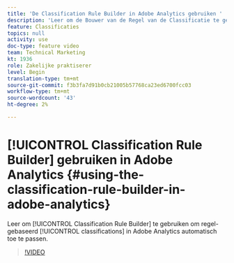 ```yaml
---
title: 'De Classification Rule Builder in Adobe Analytics gebruiken '
description: 'Leer om de Bouwer van de Regel van de Classificatie te gebruiken om regel-gebaseerde classificaties in Adobe Analytics automatisch toe te passen. '
feature: Classificaties
topics: null
activity: use
doc-type: feature video
team: Technical Marketing
kt: 1936
role: Zakelijke praktiserer
level: Begin
translation-type: tm+mt
source-git-commit: f3b3fa7d91b0cb21005b57768ca23ed6700fcc03
workflow-type: tm+mt
source-wordcount: '43'
ht-degree: 2%

---
```



# [!UICONTROL Classification Rule Builder] gebruiken in Adobe Analytics {#using-the-classification-rule-builder-in-adobe-analytics}

Leer om [!UICONTROL Classification Rule Builder] te gebruiken om regel-gebaseerd [!UICONTROL classifications] in Adobe Analytics automatisch toe te passen.

>[!VIDEO](https://video.tv.adobe.com/v/25884?quality=12)

